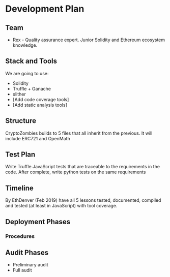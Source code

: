 # Development Plan

## Team

- Rex - Quality assurance expert. Junior Solidity and Ethereum ecosystem knowledge.


## Stack and Tools

We are going to use:
- Solidity
- Truffle + Ganache
- slither
- [Add code coverage tools]
- [Add static analysis tools]

## Structure

CryptoZombies builds to 5 files that all inherit from the previous.  It will include ERC721 and OpenMath

## Test Plan
Write Truffle JavaScript tests that are traceable to the requirements in the code.
After complete, write python tests on the same requirements

## Timeline

By EthDenver (Feb 2019) have all 5 lessons tested, documented, compiled and tested (at least in JavaScript) with tool coverage.

## Deployment Phases


### Procedures

## Audit Phases

- Preliminary audit
- Full audit 
